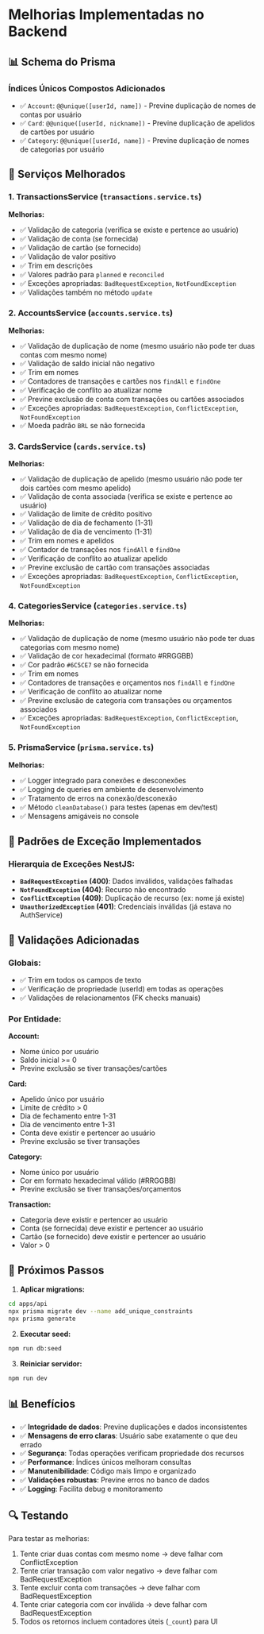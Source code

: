 # Melhorias Implementadas no Backend

## 📊 Schema do Prisma

### Índices Únicos Compostos Adicionados
- ✅ `Account`: `@@unique([userId, name])` - Previne duplicação de nomes de contas por usuário
- ✅ `Card`: `@@unique([userId, nickname])` - Previne duplicação de apelidos de cartões por usuário  
- ✅ `Category`: `@@unique([userId, name])` - Previne duplicação de nomes de categorias por usuário

## 🔧 Serviços Melhorados

### 1. **TransactionsService** (`transactions.service.ts`)
**Melhorias:**
- ✅ Validação de categoria (verifica se existe e pertence ao usuário)
- ✅ Validação de conta (se fornecida)
- ✅ Validação de cartão (se fornecido)
- ✅ Validação de valor positivo
- ✅ Trim em descrições
- ✅ Valores padrão para `planned` e `reconciled`
- ✅ Exceções apropriadas: `BadRequestException`, `NotFoundException`
- ✅ Validações também no método `update`

### 2. **AccountsService** (`accounts.service.ts`)
**Melhorias:**
- ✅ Validação de duplicação de nome (mesmo usuário não pode ter duas contas com mesmo nome)
- ✅ Validação de saldo inicial não negativo
- ✅ Trim em nomes
- ✅ Contadores de transações e cartões nos `findAll` e `findOne`
- ✅ Verificação de conflito ao atualizar nome
- ✅ Previne exclusão de conta com transações ou cartões associados
- ✅ Exceções apropriadas: `BadRequestException`, `ConflictException`, `NotFoundException`
- ✅ Moeda padrão `BRL` se não fornecida

### 3. **CardsService** (`cards.service.ts`)
**Melhorias:**
- ✅ Validação de duplicação de apelido (mesmo usuário não pode ter dois cartões com mesmo apelido)
- ✅ Validação de conta associada (verifica se existe e pertence ao usuário)
- ✅ Validação de limite de crédito positivo
- ✅ Validação de dia de fechamento (1-31)
- ✅ Validação de dia de vencimento (1-31)
- ✅ Trim em nomes e apelidos
- ✅ Contador de transações nos `findAll` e `findOne`
- ✅ Verificação de conflito ao atualizar apelido
- ✅ Previne exclusão de cartão com transações associadas
- ✅ Exceções apropriadas: `BadRequestException`, `ConflictException`, `NotFoundException`

### 4. **CategoriesService** (`categories.service.ts`)
**Melhorias:**
- ✅ Validação de duplicação de nome (mesmo usuário não pode ter duas categorias com mesmo nome)
- ✅ Validação de cor hexadecimal (formato #RRGGBB)
- ✅ Cor padrão `#6C5CE7` se não fornecida
- ✅ Trim em nomes
- ✅ Contadores de transações e orçamentos nos `findAll` e `findOne`
- ✅ Verificação de conflito ao atualizar nome
- ✅ Previne exclusão de categoria com transações ou orçamentos associados
- ✅ Exceções apropriadas: `BadRequestException`, `ConflictException`, `NotFoundException`

### 5. **PrismaService** (`prisma.service.ts`)
**Melhorias:**
- ✅ Logger integrado para conexões e desconexões
- ✅ Logging de queries em ambiente de desenvolvimento
- ✅ Tratamento de erros na conexão/desconexão
- ✅ Método `cleanDatabase()` para testes (apenas em dev/test)
- ✅ Mensagens amigáveis no console

## 🎯 Padrões de Exceção Implementados

### Hierarquia de Exceções NestJS:
- **`BadRequestException` (400)**: Dados inválidos, validações falhadas
- **`NotFoundException` (404)**: Recurso não encontrado
- **`ConflictException` (409)**: Duplicação de recurso (ex: nome já existe)
- **`UnauthorizedException` (401)**: Credenciais inválidas (já estava no AuthService)

## 📝 Validações Adicionadas

### Globais:
- ✅ Trim em todos os campos de texto
- ✅ Verificação de propriedade (userId) em todas as operações
- ✅ Validações de relacionamentos (FK checks manuais)

### Por Entidade:

**Account:**
- Nome único por usuário
- Saldo inicial >= 0
- Previne exclusão se tiver transações/cartões

**Card:**
- Apelido único por usuário
- Limite de crédito > 0
- Dia de fechamento entre 1-31
- Dia de vencimento entre 1-31
- Conta deve existir e pertencer ao usuário
- Previne exclusão se tiver transações

**Category:**
- Nome único por usuário
- Cor em formato hexadecimal válido (#RRGGBB)
- Previne exclusão se tiver transações/orçamentos

**Transaction:**
- Categoria deve existir e pertencer ao usuário
- Conta (se fornecida) deve existir e pertencer ao usuário
- Cartão (se fornecido) deve existir e pertencer ao usuário
- Valor > 0

## 🚀 Próximos Passos

1. **Aplicar migrations:**
```bash
cd apps/api
npx prisma migrate dev --name add_unique_constraints
npx prisma generate
```

2. **Executar seed:**
```bash
npm run db:seed
```

3. **Reiniciar servidor:**
```bash
npm run dev
```

## 📊 Benefícios

- ✅ **Integridade de dados**: Previne duplicações e dados inconsistentes
- ✅ **Mensagens de erro claras**: Usuário sabe exatamente o que deu errado
- ✅ **Segurança**: Todas operações verificam propriedade dos recursos
- ✅ **Performance**: Índices únicos melhoram consultas
- ✅ **Manutenibilidade**: Código mais limpo e organizado
- ✅ **Validações robustas**: Previne erros no banco de dados
- ✅ **Logging**: Facilita debug e monitoramento

## 🔍 Testando

Para testar as melhorias:

1. Tente criar duas contas com mesmo nome → deve falhar com ConflictException
2. Tente criar transação com valor negativo → deve falhar com BadRequestException
3. Tente excluir conta com transações → deve falhar com BadRequestException
4. Tente criar categoria com cor inválida → deve falhar com BadRequestException
5. Todos os retornos incluem contadores úteis (`_count`) para UI
